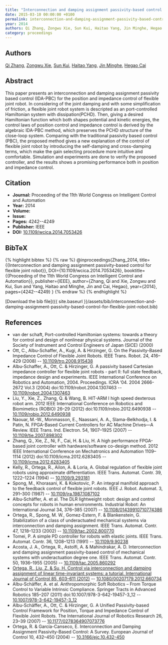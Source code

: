 ```yaml
---
title: "Interconnection and damping assignment passivity-based control for flexible joint robot"
date: 2015-03-10 00:00:00 +0100
permalink: interconnection-and-damping-assignment-passivity-based-control-for-flexible-joint-robot
year: 2014
authors: Qi Zhang, Zongwu Xie, Sun Kui, Haitao Yang, Jin Minghe, Hegao Cai
category: proceedings
---
```

 
## Authors
[Qi Zhang](authors/qi-zhang), [Zongwu Xie](authors/zongwu-xie), [Sun Kui](authors/sun-kui), [Haitao Yang](authors/haitao-yang), [Jin Minghe](authors/jin-minghe), [Hegao Cai](authors/hegao-cai)
 
## Abstract
This paper presents an interconnection and damping assignment passivity based control (IDA-PBC) for the position and impedance control of flexible joint robot. In considering of the joint damping and with some simplification of friction, a flexible joint robot system is descripted as an port-controlled Hamiltonian system with dissipation(PCHD). Then, giving a desired Hamiltonian function which both shapes potential and kinetic energies, the control laws of position control and impedance control is derived by the algebraic IDA-PBC method, which preserves the PCHD structure of the close-loop system. Comparing with the traditional passivity based control (PBC), the proposed method gives a new explanation of the control of flexible joint robot by introducing the self-damping and cross-damping terms, which make the gain selecting procedure more intuitive and comfortable. Simulation and experiments are done to verify the proposed controller, and the results shows a promising performance both in position and impedance control.
 
## Citation
- **Journal:** Proceeding of the 11th World Congress on Intelligent Control and Automation
- **Year:** 2014
- **Volume:** 
- **Issue:** 
- **Pages:** 4242--4249
- **Publisher:** IEEE
- **DOI:** [10.1109/wcica.2014.7053426](https://doi.org/10.1109/wcica.2014.7053426)
 
## BibTeX
{% highlight bibtex %}
{% raw %}
@inproceedings{Zhang_2014,
  title={{Interconnection and damping assignment passivity-based control for flexible joint robot}},
  DOI={10.1109/wcica.2014.7053426},
  booktitle={{Proceeding of the 11th World Congress on Intelligent Control and Automation}},
  publisher={IEEE},
  author={Zhang, Qi and Xie, Zongwu and Kui, Sun and Yang, Haitao and Minghe, Jin and Cai, Hegao},
  year={2014},
  pages={4242--4249}
}
{% endraw %}
{% endhighlight %}
 
[Download the bib file]({{ site.baseurl }}/assets/bib/interconnection-and-damping-assignment-passivity-based-control-for-flexible-joint-robot.bib)
 
## References
- van der schaft, Port-controlled Hamiltonian systems: towards a theory for control and design of nonlinear physical systems. Journal of the Society of Instrument and Control Engineers of Japan (SICE) (2000)
- Ott, C., Albu-Schaffer, A., Kugi, A. & Hirzinger, G. On the Passivity-Based Impedance Control of Flexible Joint Robots. IEEE Trans. Robot. 24, 416–429 (2008) -- [10.1109/tro.2008.915438](https://doi.org/10.1109/tro.2008.915438)
- Albu-Schaffer, A., Ott, C. & Hirzinger, G. A passivity based Cartesian impedance controller for flexible joint robots - part II: full state feedback, impedance design and experiments. IEEE International Conference on Robotics and Automation, 2004. Proceedings. ICRA ’04. 2004 2666-2672 Vol.3 (2004) doi:10.1109/robot.2004.1307463 -- [10.1109/robot.2004.1307463](https://doi.org/10.1109/robot.2004.1307463)
- Liu, Y., Xie, Z., Zhang, Q. & Wang, B. HIT-ARM I high speed dexterous robot arm. 2012 IEEE International Conference on Robotics and Biomimetics (ROBIO) 26–29 (2012) doi:10.1109/robio.2012.6490938 -- [10.1109/robio.2012.6490938](https://doi.org/10.1109/robio.2012.6490938)
- Naouar, M.-W., Monmasson, E., Naassani, A. A., Slama-Belkhodja, I. & Patin, N. FPGA-Based Current Controllers for AC Machine Drives—A Review. IEEE Trans. Ind. Electron. 54, 1907–1925 (2007) -- [10.1109/tie.2007.898302](https://doi.org/10.1109/tie.2007.898302)
- Zhang, Q., Xie, Z., Ni, F., Cai, H. & Liu, H. A high performance FPGA-based joint controller with hardware/software co-design method. 2012 IEEE International Conference on Mechatronics and Automation 1109–1114 (2012) doi:10.1109/icma.2012.6283405 -- [10.1109/icma.2012.6283405](https://doi.org/10.1109/icma.2012.6283405)
- Kelly, R., Ortega, R., Ailon, A. & Loria, A. Global regulation of flexible joint robots using approximate differentiation. IEEE Trans. Automat. Contr. 39, 1222–1224 (1994) -- [10.1109/9.293181](https://doi.org/10.1109/9.293181)
- Spong, M., Khorasani, K. & Kokotovic, P. An integral manifold approach to the feedback control of flexible joint robots. IEEE J. Robot. Automat. 3, 291–300 (1987) -- [10.1109/jra.1987.1087102](https://doi.org/10.1109/jra.1987.1087102)
- Albu‐Schäffer, A. et al. The DLR lightweight robot: design and control concepts for robots in human environments. Industrial Robot: An International Journal 34, 376–385 (2007) -- [10.1108/01439910710774386](https://doi.org/10.1108/01439910710774386)
- Ortega, R., Spong, M. W., Gomez-Estern, F. & Blankenstein, G. Stabilization of a class of underactuated mechanical systems via interconnection and damping assignment. IEEE Trans. Automat. Contr. 47, 1218–1233 (2002) -- [10.1109/tac.2002.800770](https://doi.org/10.1109/tac.2002.800770)
- Tomei, P. A simple PD controller for robots with elastic joints. IEEE Trans. Automat. Contr. 36, 1208–1213 (1991) -- [10.1109/9.90238](https://doi.org/10.1109/9.90238)
- Acosta, J. A., Ortega, R., Astolfi, A. & Mahindrakar, A. D. Interconnection and damping assignment passivity-based control of mechanical systems with underactuation degree one. IEEE Trans. Automat. Contr. 50, 1936–1955 (2005) -- [10.1109/tac.2005.860292](https://doi.org/10.1109/tac.2005.860292)
- [Ortega, R., Liu, Z. & Su, H. Control via interconnection and damping assignment of linear time-invariant systems: a tutorial. International Journal of Control 85, 603–611 (2012)](control-via-interconnection-and-damping-assignment-of-linear-time-invariant-systems-a-tutorial) -- [10.1080/00207179.2012.660734](https://doi.org/10.1080/00207179.2012.660734)
- Albu-Schäffer, A. et al. Anthropomorphic Soft Robotics – From Torque Control to Variable Intrinsic Compliance. Springer Tracts in Advanced Robotics 185–207 (2011) doi:10.1007/978-3-642-19457-3_12 -- [10.1007/978-3-642-19457-3_12](https://doi.org/10.1007/978-3-642-19457-3_12)
- Albu-Schäffer, A., Ott, C. & Hirzinger, G. A Unified Passivity-based Control Framework for Position, Torque and                 Impedance Control of Flexible Joint Robots. The International Journal of Robotics Research 26, 23–39 (2007) -- [10.1177/0278364907073776](https://doi.org/10.1177/0278364907073776)
- Ortega, R. & García-Canseco, E. Interconnection and Damping Assignment Passivity-Based Control: A Survey. European Journal of Control 10, 432–450 (2004) -- [10.3166/ejc.10.432-450](https://doi.org/10.3166/ejc.10.432-450)

